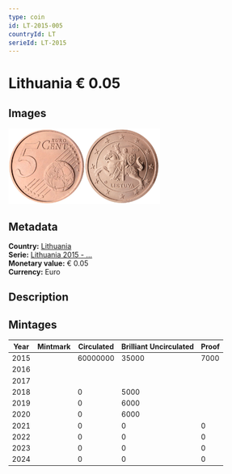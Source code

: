 ```yaml
---
type: coin
id: LT-2015-005
countryId: LT
serieId: LT-2015
---
```


# Lithuania € 0.05

## Images

<img src="../../../Images/common-2007-005.webp" height="150" alt="Front image"><img src="Images/lithuania-2015-005.webp" height="150" alt="Back image">

## Metadata

**Country:** [Lithuania](../index.md)\
**Serie:** [Lithuania 2015 - ...](index.md)\
**Monetary value:** € 0.05\
**Currency:** Euro

## Description

## Mintages

| Year | Mintmark | Circulated | Brilliant Uncirculated | Proof |
| ---- | -------- | ---------- | ---------------------- | ----- |
| 2015 |          | 60000000   | 35000                  | 7000  |
| 2016 |          |            |                        |       |
| 2017 |          |            |                        |       |
| 2018 |          | 0          | 5000                   |       |
| 2019 |          | 0          | 6000                   |       |
| 2020 |          | 0          | 6000                   |       |
| 2021 |          | 0          | 0                      | 0     |
| 2022 |          | 0          | 0                      | 0     |
| 2023 |          | 0          | 0                      | 0     |
| 2024 |          | 0          | 0                      | 0     |
